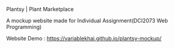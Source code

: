 Plantsy | Plant Marketplace

A mockup website made for Individual Assignment(DCI2073 Web Programming)

Website Demo : https://variablekhai.github.io/plantsy-mockup/
